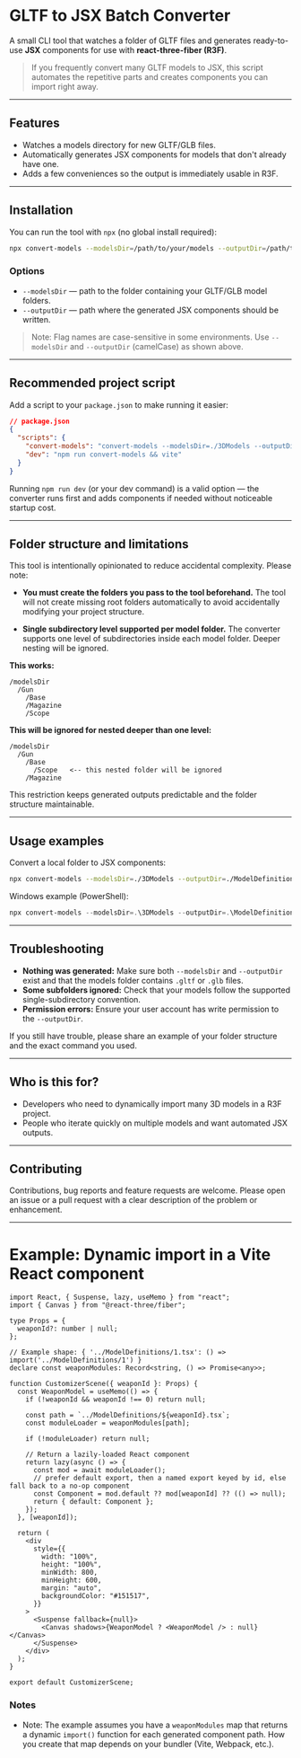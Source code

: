 # GLTF to JSX Batch Converter

A small CLI tool that watches a folder of GLTF files and generates ready-to-use **JSX** components for use with **react-three-fiber (R3F)**.

> If you frequently convert many GLTF models to JSX, this script automates the repetitive parts and creates components you can import right away.

---

## Features

- Watches a models directory for new GLTF/GLB files.
- Automatically generates JSX components for models that don't already have one.
- Adds a few conveniences so the output is immediately usable in R3F.

---

## Installation

You can run the tool with `npx` (no global install required):

```bash
npx convert-models --modelsDir=/path/to/your/models --outputDir=/path/to/your/components
```

### Options

- `--modelsDir` — path to the folder containing your GLTF/GLB model folders.
- `--outputDir` — path where the generated JSX components should be written.

> Note: Flag names are case-sensitive in some environments. Use `--modelsDir` and `--outputDir` (camelCase) as shown above.

---

## Recommended project script

Add a script to your `package.json` to make running it easier:

```json
// package.json
{
  "scripts": {
    "convert-models": "convert-models --modelsDir=./3DModels --outputDir=./ModelDefinitions",
    "dev": "npm run convert-models && vite"
  }
}
```

Running `npm run dev` (or your dev command) is a valid option — the converter runs first and adds components if needed without noticeable startup cost.

---

## Folder structure and limitations

This tool is intentionally opinionated to reduce accidental complexity. Please note:

- **You must create the folders you pass to the tool beforehand.** The tool will not create missing root folders automatically to avoid accidentally modifying your project structure.

- **Single subdirectory level supported per model folder.** The converter supports one level of subdirectories inside each model folder. Deeper nesting will be ignored.

**This works:**

```
/modelsDir
  /Gun
    /Base
    /Magazine
    /Scope
```

**This will be ignored for nested deeper than one level:**

```
/modelsDir
  /Gun
    /Base
      /Scope   <-- this nested folder will be ignored
    /Magazine
```

This restriction keeps generated outputs predictable and the folder structure maintainable.

---

## Usage examples

Convert a local folder to JSX components:

```bash
npx convert-models --modelsDir=./3DModels --outputDir=./ModelDefinitions
```

Windows example (PowerShell):

```powershell
npx convert-models --modelsDir=.\3DModels --outputDir=.\ModelDefinitions
```

---

## Troubleshooting

- **Nothing was generated:** Make sure both `--modelsDir` and `--outputDir` exist and that the models folder contains `.gltf` or `.glb` files.
- **Some subfolders ignored:** Check that your models follow the supported single-subdirectory convention.
- **Permission errors:** Ensure your user account has write permission to the `--outputDir`.

If you still have trouble, please share an example of your folder structure and the exact command you used.

---

## Who is this for?

- Developers who need to dynamically import many 3D models in a R3F project.
- People who iterate quickly on multiple models and want automated JSX outputs.

---

## Contributing

Contributions, bug reports and feature requests are welcome. Please open an issue or a pull request with a clear description of the problem or enhancement.

---

# Example: Dynamic import in a Vite React component

```tsx
import React, { Suspense, lazy, useMemo } from "react";
import { Canvas } from "@react-three/fiber";

type Props = {
  weaponId?: number | null;
};

// Example shape: { '../ModelDefinitions/1.tsx': () => import('../ModelDefinitions/1') }
declare const weaponModules: Record<string, () => Promise<any>>;

function CustomizerScene({ weaponId }: Props) {
  const WeaponModel = useMemo(() => {
    if (!weaponId && weaponId !== 0) return null;

    const path = `../ModelDefinitions/${weaponId}.tsx`;
    const moduleLoader = weaponModules[path];

    if (!moduleLoader) return null;

    // Return a lazily-loaded React component
    return lazy(async () => {
      const mod = await moduleLoader();
      // prefer default export, then a named export keyed by id, else fall back to a no-op component
      const Component = mod.default ?? mod[weaponId] ?? (() => null);
      return { default: Component };
    });
  }, [weaponId]);

  return (
    <div
      style={{
        width: "100%",
        height: "100%",
        minWidth: 800,
        minHeight: 600,
        margin: "auto",
        backgroundColor: "#151517",
      }}
    >
      <Suspense fallback={null}>
        <Canvas shadows>{WeaponModel ? <WeaponModel /> : null}</Canvas>
      </Suspense>
    </div>
  );
}

export default CustomizerScene;
```

### Notes

- Note: The example assumes you have a `weaponModules` map that returns a dynamic `import()` function for each generated component path. How you create that map depends on your bundler (Vite, Webpack, etc.).
